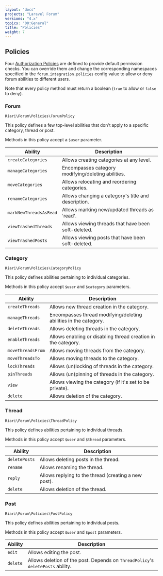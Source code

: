 ```yaml
---
layout: "docs"
projects: "Laravel Forum"
versions: "4.x"
topics: "00:General"
title: "Policies"
weight: 7
---
```


## Policies

Four [Authorization Policies](http://laravel.com/docs/5.1/authorization#policies) are defined to provide default permission checks. You can override them and change the corresponding namespaces specified in the `forum.integration.policies` config value to allow or deny forum abilities to different users.

Note that every policy method must return a boolean (`true` to allow or `false` to deny).

### Forum

```
Riari\Forum\Policies\ForumPolicy
```

This policy defines a few top-level abilities that don't apply to a specific category, thread or post.

Methods in this policy accept a `$user` parameter.

| Ability                | Description                                         |
|------------------------|-----------------------------------------------------|
| `createCategories`     | Allows creating categories at any level.            |
| `manageCategories`     | Encompasses category modifying/deleting abilities.  |
| `moveCategories`       | Allows relocating and reordering categories.        |
| `renameCategories`     | Allows changing a category's title and description. |
| `markNewThreadsAsRead` | Allows marking new/updated threads as 'read'.       |
| `viewTrashedThreads`   | Allows viewing threads that have been soft-deleted. |
| `viewTrashedPosts`     | Allows viewing posts that have been soft-deleted.   |

### Category

```
Riari\Forum\Policies\CategoryPolicy
```

This policy defines abilities pertaining to individual categories.

Methods in this policy accept `$user` and `$category` parameters.

| Ability           | Description                                                      |
|-------------------|------------------------------------------------------------------|
| `createThreads`   | Allows new thread creation in the category.                      |
| `manageThreads`   | Encompasses thread modifying/deleting abilities in the category. |
| `deleteThreads`   | Allows deleting threads in the category.                         |
| `enableThreads`   | Allows enabling or disabling thread creation in the category.    |
| `moveThreadsFrom` | Allows moving threads from the category.                         |
| `moveThreadsTo`   | Allows moving threads to the category.                           |
| `lockThreads`     | Allows (un)locking of threads in the category.                   |
| `pinThreads`      | Allows (un)pinning of threads in the category.                   |
| `view`            | Allows viewing the category (if it's set to be private).         |
| `delete`          | Allows deletion of the category.                                 |

### Thread

```
Riari\Forum\Policies\ThreadPolicy
```

This policy defines abilities pertaining to individual threads.

Methods in this policy accept `$user` and `$thread` parameters.

| Ability       | Description                                          |
|---------------|------------------------------------------------------|
| `deletePosts` | Allows deleting posts in the thread.                 |
| `rename`      | Allows renaming the thread.                          |
| `reply`       | Allows replying to the thread (creating a new post). |
| `delete`      | Allows deletion of the thread.                       |

### Post

```
Riari\Forum\Policies\PostPolicy
```

This policy defines abilities pertaining to individual posts.

Methods in this policy accept `$user` and `$post` parameters.

| Ability  | Description                                                                     |
|----------|---------------------------------------------------------------------------------|
| `edit`   | Allows editing the post.                                                        |
| `delete` | Allows deletion of the post. Depends on `ThreadPolicy`'s `deletePosts` ability. |
